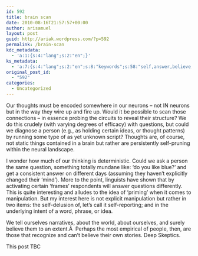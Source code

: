 ```yaml
---
id: 592
title: brain scan
date: 2010-08-16T21:57:57+00:00
author: arisamuel
layout: post
guid: http://ariak.wordpress.com/?p=592
permalink: /brain-scan
kdc_metadata:
  - 'a:1:{s:4:"lang";s:2:"en";}'
ks_metadata:
  - 'a:7:{s:4:"lang";s:2:"en";s:8:"keywords";s:58:"self,answer,believe,certain,idea,like,manipulation,neurons";s:19:"keywords_autoupdate";s:1:"1";s:11:"description";s:152:"self-pruning within the neural landscape. I wonder how much of our thinking is deterministic. Could we ask a person the same question, something totally";s:22:"description_autoupdate";s:1:"1";s:5:"title";s:0:"";s:6:"robots";s:12:"index,follow";}'
original_post_id:
  - "592"
categories:
  - Uncategorized
---
```

Our thoughts must be encoded somewhere in our neurons &#8211; not IN neurons but in the way they wire up and fire up. Would it be possible to scan those connections &#8211; in essence probing the circuits to reveal their structure? We do this crudely (with varying degrees of efficacy) with questions, but could we diagnose a person (e.g., as holding certain ideas, or thought patterns) by running some type of as yet unknown script? Thoughts are, of course, not static things contained in a brain but rather are persistently self-pruning within the neural landscape.

I wonder how much of our thinking is deterministic. Could we ask a person the same question, something totally mundane like: &#8216;do you like blue?&#8217; and get a consistent answer on different days (assuming they haven&#8217;t explicitly changed their &#8216;mind&#8217;). More to the point, linguists have shown that by activating certain &#8216;frames&#8217; respondents will answer questions differently. This is quite interesting and alludes to the idea of &#8216;priming&#8217; when it comes to manipulation. But my interest here is not explicit manipulation but rather in two items: the self-delusion of, let&#8217;s call it self-reporting; and in the underlying intent of a word, phrase, or idea.

We tell ourselves narratives, about the world, about ourselves, and surely believe them to an extent.Â  Perhaps the most empirical of people, then, are those that recognize and can&#8217;t believe their own stories. Deep Skeptics.

This post TBC